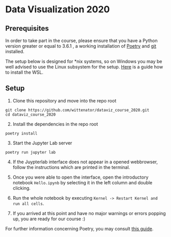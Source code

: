 # Data Visualization 2020

## Prerequisites

In order to take part in the course, please ensure that you have a Python version greater or equal to 3.6.1 , a working installation of [Poetry](https://python-poetry.org/docs/) and [git](https://git-scm.com/book/en/v2/Getting-Started-Installing-Git) installed.

The setup below is designed for \*nix systems, so on Windows you may be well advised to use the Linux subsystem for the setup. [Here](https://docs.microsoft.com/en-us/windows/wsl/install-win10) is a guide how to install the WSL.

## Setup

1. Clone this repository and move into the repo root

```
git clone https://github.com/wittenator/dataviz_course_2020.git
cd dataviz_course_2020
```

2. Install the dependencies in the repo root

```
poetry install
```

3. Start the Jupyter Lab server

```
poetry run jupyter lab
```

4. If the Juypterlab interface does not appear in a opened webbrowser, follow the instructions which are printed in the terminal.

5. Once you were able to open the interface, open the introductory notebook `Hello.ipynb` by selecting it in the left column and double clicking.

6. Run the whole notebook by executing `Kernel -> Restart Kernel and run all cells`.

7. If you arrived at this point and have no major warnings or errors popping up, you are ready for our course :)

For further information concerning Poetry, you may consult [this guide](https://python-poetry.org/docs/cli/).
